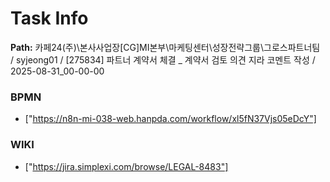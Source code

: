 # Task Info

**Path:** 카페24(주)\본사사업장\[CG]MI본부\마케팅센터\성장전략그룹\그로스파트너팀 / syjeong01 / [275834] 파트너 계약서 체결 _ 계약서 검토 의견 지라 코멘트 작성 / 2025-08-31_00-00-00

### BPMN
- ["https://n8n-mi-038-web.hanpda.com/workflow/xl5fN37Vjs05eDcY"]

### WIKI
- ["https://jira.simplexi.com/browse/LEGAL-8483"]

